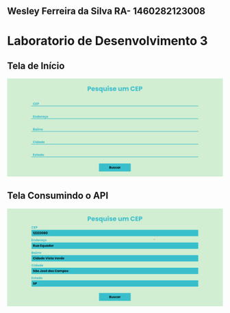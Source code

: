 ## Wesley Ferreira da Silva RA- 1460282123008

# Laboratorio de Desenvolvimento 3

## Tela de Início

![foto](https://github.com/WesFerreira/Bertoti/blob/03e8ee81f082411f9f45b93e0b39f350a76995dc/Lab3/ConsumindoAPICEP/inicio.png)

## Tela Consumindo o API

![foto](https://github.com/WesFerreira/Bertoti/blob/7c43adb0c540b557eeda14b2e1ad9400ff53dc21/Lab3/ConsumindoAPICEP/consumindoCEP.png)
